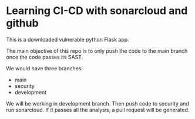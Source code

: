 # Learning CI-CD with sonarcloud and github

This is a downloaded vulnerable python Flask app.

The main objective of this repo is to only push the code to the main branch once the code passes its SAST.

We would have three branches:

  - main
  - security
  - development

We will be working in development branch. Then push code to security and run sonarcloud. If it passes all the analysis, a pull request will be generated.
